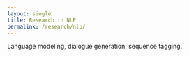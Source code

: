 ```yaml
---
layout: single
title: Research in NLP
permalink: /research/nlp/
---
```


Language modeling, dialogue generation, sequence tagging.